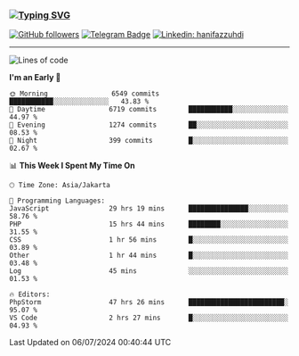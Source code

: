 ### [![Typing SVG](https://readme-typing-svg.herokuapp.com?font=lato&size=22&lines=Hi+There+👋)](https://git.io/typing-svg) 

[![GitHub followers](https://img.shields.io/github/followers/hanifazzuhdi?label=Follow&style=social)](https://github.com/hanifazzuhdi/?tab=follow) 
[![Telegram Badge](https://img.shields.io/badge/-hanif0198-blue?style=social&logo=telegram&link=https://www.t.me/hanif0198/)](https://www.t.me/hanif0198/) 
[![Linkedin: hanifazzuhdi](https://img.shields.io/badge/-hanifazzuhdi-blue?style=flat-square&logo=Linkedin&logoColor=white&link=https://www.linkedin.com/in/hanif-az-zuhdi-69688019b/)](https://www.linkedin.com/in/hanif-az-zuhdi-69688019b/) 

<hr/>

<!--START_SECTION:waka-->
![Lines of code](https://img.shields.io/badge/From%20Hello%20World%20I%27ve%20Written-58.5%20million%20lines%20of%20code-blue)

**I'm an Early 🐤** 

```text
🌞 Morning                6549 commits        ███████████░░░░░░░░░░░░░░   43.83 % 
🌆 Daytime                6719 commits        ███████████░░░░░░░░░░░░░░   44.97 % 
🌃 Evening                1274 commits        ██░░░░░░░░░░░░░░░░░░░░░░░   08.53 % 
🌙 Night                  399 commits         █░░░░░░░░░░░░░░░░░░░░░░░░   02.67 % 
```


📊 **This Week I Spent My Time On** 

```text
🕑︎ Time Zone: Asia/Jakarta

💬 Programming Languages: 
JavaScript               29 hrs 19 mins      ███████████████░░░░░░░░░░   58.76 % 
PHP                      15 hrs 44 mins      ████████░░░░░░░░░░░░░░░░░   31.55 % 
CSS                      1 hr 56 mins        █░░░░░░░░░░░░░░░░░░░░░░░░   03.89 % 
Other                    1 hr 44 mins        █░░░░░░░░░░░░░░░░░░░░░░░░   03.48 % 
Log                      45 mins             ░░░░░░░░░░░░░░░░░░░░░░░░░   01.53 % 

🔥 Editors: 
PhpStorm                 47 hrs 26 mins      ████████████████████████░   95.07 % 
VS Code                  2 hrs 27 mins       █░░░░░░░░░░░░░░░░░░░░░░░░   04.93 % 
```


 Last Updated on 06/07/2024 00:40:44 UTC
<!--END_SECTION:waka-->
